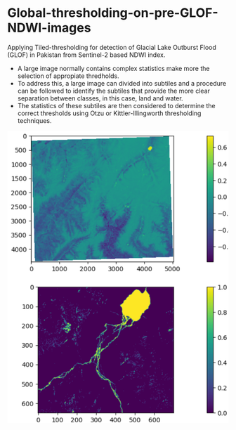 # Global-thresholding-on-pre-GLOF-NDWI-images
Applying Tiled-thresholding for detection of Glacial Lake Outburst Flood (GLOF) in Pakistan from Sentinel-2 based NDWI index.
- A large image normally contains complex statistics make more the selection of appropiate thredholds.
- To address this, a large image can divided into subtiles and a procedure can be followed to identify the subtiles that provide the more clear separation between classes, in this case, land and water. 
- The statistics of these subtiles are then considered to determine the correct thresholds using Otzu or Kittler-Illingworth thresholding techniques. 


![alt text](https://github.com/crisjosil/Global-thresholding-on-pre-GLOF-NDWI-images/blob/master/GLOF_NDWI.PNG?raw=true)
